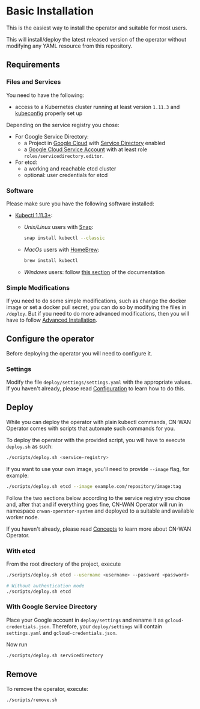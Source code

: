 # Basic Installation

This is the easiest way to install the operator and suitable for most users.

This will install/deploy the latest released version of the operator without modifying any YAML resource from this repository.

## Requirements

### Files and Services

You need to have the following:

* access to a Kubernetes cluster running at least version `1.11.3` and [kubeconfig](https://kubernetes.io/docs/tasks/access-application-cluster/configure-access-multiple-clusters/) properly set up

Depending on the service registry you chose:

* For Google Service Directory:
  * a Project in [Google Cloud](https://console.cloud.google.com/) with [Service Directory](https://cloud.google.com/service-directory) enabled
  * a [Google Cloud Service Account](https://cloud.google.com/iam/docs/service-accounts) with at least role `roles/servicedirectory.editor`.
* For etcd:
  * a working and reachable etcd cluster
  * optional: user credentials for etcd

### Software

Please make sure you have the following software installed:

* [Kubectl 1.11.3+](https://kubernetes.io/docs/tasks/tools/install-kubectl/):
  * *Unix/Linux* users with [Snap](https://snapcraft.io/docs/installing-snapd):

    ```bash
    snap install kubectl --classic
    ```

  * *MacOs* users with [HomeBrew](https://brew.sh/):

    ```bash
    brew install kubectl
    ```

  * *Windows* users: follow [this section](https://kubernetes.io/docs/tasks/tools/install-kubectl/#install-kubectl-on-windows) of the documentation

### Simple Modifications

If you need to do some simple modifications, such as change the docker image or set a docker pull secret, you can do so by modifying the files in `/deploy`. But if you need to do more advanced modifications, then you will have to follow [Advanced Installation](./advanced_installation.md).

## Configure the operator

Before deploying the operator you will need to configure it.

### Settings

Modify the file `deploy/settings/settings.yaml` with the appropriate values. If you haven't already, please read [Configuration](./configuration.md) to learn how to do this.

## Deploy

While you can deploy the operator with plain kubectl commands, CN-WAN Operator comes with scripts that automate such commands for you.

To deploy the operator with the provided script, you will have to execute `deploy.sh` as such:

```bash
./scripts/deploy.sh <service-registry>
```

If you want to use your own image, you'll need to provide `--image` flag, for example:

```bash
./scripts/deploy.sh etcd --image example.com/repository/image:tag
```

Follow the two sections below according to the service registry you chose and, after that and if everything goes fine, CN-WAN Operator will run in namespace `cnwan-operator-system` and deployed to a suitable and available worker node.

If you haven't already, please read [Concepts](./concepts.md) to learn more about CN-WAN Operator.

### With etcd

From the root directory of the project, execute

```bash
./scripts/deploy.sh etcd --username <username> --password <password>

# Without authentication mode
./scripts/deploy.sh etcd
```

### With Google Service Directory

Place your Google account in `deploy/settings` and rename it as `gcloud-credentials.json`. Therefore, your `deploy/settings` will contain `settings.yaml` and `gcloud-credentials.json`.

Now run

```bash
./scripts/deploy.sh servicedirectory
```

## Remove

To remove the operator, execute:

```bash
./scripts/remove.sh
```
